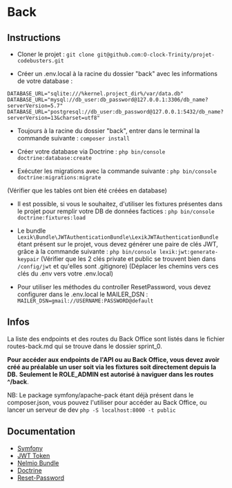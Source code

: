 # Back

## Instructions

- Cloner le projet :
```git clone git@github.com:O-clock-Trinity/projet-codebusters.git```

- Créer un .env.local à la racine du dossier "back" avec les informations de votre database :

```DATABASE_URL="sqlite:///%kernel.project_dir%/var/data.db"```
```DATABASE_URL="mysql://db_user:db_password@127.0.0.1:3306/db_name?serverVersion=5.7"```
```DATABASE_URL="postgresql://db_user:db_password@127.0.0.1:5432/db_name?serverVersion=13&charset=utf8"```

- Toujours à la racine du dossier "back", entrer dans le terminal la commande suivante :
```composer install```

- Créer votre database via Doctrine :
```php bin/console doctrine:database:create```

- Exécuter les migrations avec la commande suivante :
```php bin/console doctrine:migrations:migrate```

(Vérifier que les tables ont bien été créées en database)

- Il est possible, si vous le souhaitez, d'utiliser les fixtures présentes dans le projet pour remplir votre DB de données factices :
```php bin/console doctrine:fixtures:load```

- Le bundle ```Lexik\Bundle\JWTAuthenticationBundle\LexikJWTAuthenticationBundle``` étant présent sur le projet, vous devez générer une paire de clés JWT, grâce à la commande suivante :
```php bin/console lexik:jwt:generate-keypair```
(Vérifier que les 2 clés private et public se trouvent bien dans ```/config/jwt``` et qu'elles sont .gitignore)
(Déplacer les chemins vers ces clés du .env vers votre .env.local)

- Pour utiliser les méthodes du controller ResetPassword, vous devez configurer dans le .env.local le MAILER_DSN :
```MAILER_DSN=gmail://USERNAME:PASSWORD@default```

## Infos

La liste des endpoints et des routes du Back Office sont listés dans le fichier routes-back.md qui se trouve dans le dossier sprint_0.

**Pour accéder aux endpoints de l'API ou au Back Office, vous devez avoir créé au préalable un user soit via les fixtures soit directement depuis la DB.**
**Seulement le ROLE_ADMIN est autorisé à naviguer dans les routes ^/back**.

NB: Le package symfony/apache-pack étant déjà présent dans le composer.json, vous pouvez l'utiliser pour accéder au Back Office, ou lancer un serveur de dev ```php -S localhost:8000 -t public```

## Documentation

- [Symfony](https://symfony.com/doc/current/index.html)
- [JWT Token](https://github.com/lexik/LexikJWTAuthenticationBundle)
- [Nelmio Bundle](https://github.com/nelmio/NelmioApiDocBundle)
- [Doctrine](https://www.doctrine-project.org/projects/doctrine-orm/en/latest/index.html)
- [Reset-Password](https://github.com/SymfonyCasts/reset-password-bundle)
